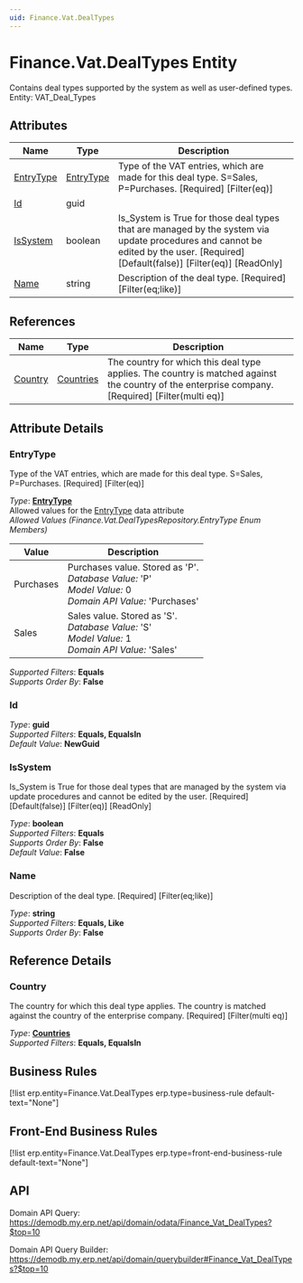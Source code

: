 ```yaml
---
uid: Finance.Vat.DealTypes
---
```

# Finance.Vat.DealTypes Entity

Contains deal types supported by the system as well as user-defined types. Entity: VAT_Deal_Types

## Attributes

| Name | Type | Description |
| ---- | ---- | --- |
| [EntryType](Finance.Vat.DealTypes.md#entrytype) | [EntryType](Finance.Vat.DealTypes.md#entrytype) | Type of the VAT entries, which are made for this deal type. S=Sales, P=Purchases. [Required] [Filter(eq)] 
| [Id](Finance.Vat.DealTypes.md#id) | guid |  
| [IsSystem](Finance.Vat.DealTypes.md#issystem) | boolean | Is_System is True for those deal types that are managed by the system via update procedures and cannot be edited by the user. [Required] [Default(false)] [Filter(eq)] [ReadOnly] 
| [Name](Finance.Vat.DealTypes.md#name) | string | Description of the deal type. [Required] [Filter(eq;like)] 

## References

| Name | Type | Description |
| ---- | ---- | --- |
| [Country](Finance.Vat.DealTypes.md#country) | [Countries](General.Geography.Countries.md) | The country for which this deal type applies. The country is matched against the country of the enterprise company. [Required] [Filter(multi eq)] |


## Attribute Details

### EntryType

Type of the VAT entries, which are made for this deal type. S=Sales, P=Purchases. [Required] [Filter(eq)]

_Type_: **[EntryType](Finance.Vat.DealTypes.md#entrytype)**  
Allowed values for the [EntryType](Finance.Vat.DealTypes.md#entrytype) data attribute  
_Allowed Values (Finance.Vat.DealTypesRepository.EntryType Enum Members)_  

| Value | Description |
| ---- | --- |
| Purchases | Purchases value. Stored as 'P'. <br /> _Database Value:_ 'P' <br /> _Model Value:_ 0 <br /> _Domain API Value:_ 'Purchases' |
| Sales | Sales value. Stored as 'S'. <br /> _Database Value:_ 'S' <br /> _Model Value:_ 1 <br /> _Domain API Value:_ 'Sales' |

_Supported Filters_: **Equals**  
_Supports Order By_: **False**  

### Id

_Type_: **guid**  
_Supported Filters_: **Equals, EqualsIn**  
_Default Value_: **NewGuid**  

### IsSystem

Is_System is True for those deal types that are managed by the system via update procedures and cannot be edited by the user. [Required] [Default(false)] [Filter(eq)] [ReadOnly]

_Type_: **boolean**  
_Supported Filters_: **Equals**  
_Supports Order By_: **False**  
_Default Value_: **False**  

### Name

Description of the deal type. [Required] [Filter(eq;like)]

_Type_: **string**  
_Supported Filters_: **Equals, Like**  
_Supports Order By_: **False**  


## Reference Details

### Country

The country for which this deal type applies. The country is matched against the country of the enterprise company. [Required] [Filter(multi eq)]

_Type_: **[Countries](General.Geography.Countries.md)**  
_Supported Filters_: **Equals, EqualsIn**  



## Business Rules

[!list erp.entity=Finance.Vat.DealTypes erp.type=business-rule default-text="None"]

## Front-End Business Rules

[!list erp.entity=Finance.Vat.DealTypes erp.type=front-end-business-rule default-text="None"]

## API

Domain API Query:
<https://demodb.my.erp.net/api/domain/odata/Finance_Vat_DealTypes?$top=10>

Domain API Query Builder:
<https://demodb.my.erp.net/api/domain/querybuilder#Finance_Vat_DealTypes?$top=10>

